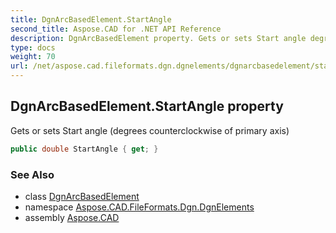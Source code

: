 ```yaml
---
title: DgnArcBasedElement.StartAngle
second_title: Aspose.CAD for .NET API Reference
description: DgnArcBasedElement property. Gets or sets Start angle degrees counterclockwise of primary axis
type: docs
weight: 70
url: /net/aspose.cad.fileformats.dgn.dgnelements/dgnarcbasedelement/startangle/
---
```

## DgnArcBasedElement.StartAngle property

Gets or sets Start angle (degrees counterclockwise of primary axis)

```csharp
public double StartAngle { get; }
```

### See Also

* class [DgnArcBasedElement](../)
* namespace [Aspose.CAD.FileFormats.Dgn.DgnElements](../../dgnarcbasedelement/)
* assembly [Aspose.CAD](../../../)


